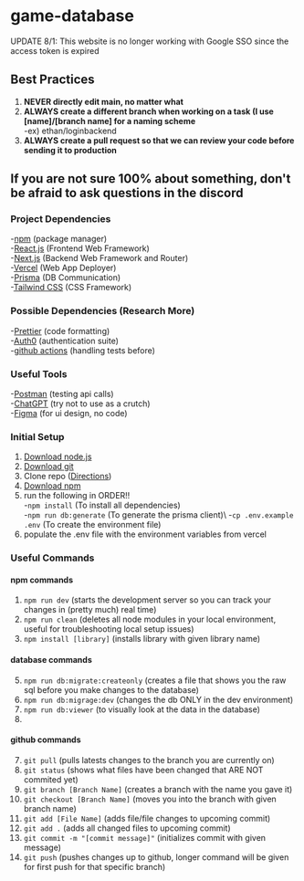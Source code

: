 # game-database

UPDATE 8/1: This website is no longer working with Google SSO since the access token is expired

## Best Practices
1. **NEVER directly edit main, no matter what**
2. **ALWAYS create a different branch when working on a task (I use [name]/[branch name] for a naming scheme**\
   -ex) ethan/loginbackend
3. **ALWAYS create a pull request so that we can review your code before sending it to production**

If you are not sure 100% about something, don't be afraid to ask questions in the discord
-

### Project Dependencies

-[npm](https://npmjs.com/) (package manager)\
-[React.js](https://react.dev/) (Frontend Web Framework)\
-[Next.js](https://nextjs.org/) (Backend Web Framework and Router)\
-[Vercel](https://vercel.com/) (Web App Deployer)\
-[Prisma](https://prisma.io/) (DB Communication)\
-[Tailwind CSS](https://tailwindcss.com/) (CSS Framework)

### Possible Dependencies (Research More)

-[Prettier](https://prettier.io) (code formatting)\
-[Auth0](https://auth0.com/) (authentication suite)\
-[github actions](https://docs.github.com/en/actions) (handling tests before)

### Useful Tools
-[Postman](https://postman.com) (testing api calls)\
-[ChatGPT](https://chatgpt.com) (try not to use as a crutch)\
-[Figma](https://figma.com) (for ui design, no code)


### Initial Setup

1. [Download node.js](https://nodejs.org/en/download)
2. [Download git](https://git-scm.com/downloads)
3. Clone repo ([Directions](https://docs.github.com/en/repositories/creating-and-managing-repositories/cloning-a-repository))
4. [Download npm](https://docs.npmjs.com/downloading-and-installing-node-js-and-npm)
5. run the following in ORDER!!\
   -``` npm install ``` (To install all dependencies)\
   -``` npm run db:generate ``` (To generate the prisma client)\ 
   -```cp .env.example .env``` (To create the environment file)
6. populate the .env file with the environment variables from vercel

### Useful Commands

#### npm commands
1. ```npm run dev``` (starts the development server so you can track your changes in (pretty much) real time)
2. ```npm run clean``` (deletes all node modules in your local environment, useful for troubleshooting local setup issues)
3. ```npm install [library]``` (installs library with given library name)

#### database commands
5. ```npm run db:migrate:createonly``` (creates a file that shows you the raw sql before you make changes to the database)
6. ```npm run db:migrage:dev``` (changes the db ONLY in the dev environment)
7. ```npm run db:viewer``` (to visually look at the data in the database)
8. 

#### github commands
7. ```git pull``` (pulls latests changes to the branch you are currently on)
8. ```git status``` (shows what files have been changed that ARE NOT commited yet)
9. ```git branch [Branch Name]``` (creates a branch with the name you gave it)
10. ```git checkout [Branch Name]``` (moves you into the branch with given branch name)
11. ```git add [File Name]``` (adds file/file changes to upcoming commit)
12. ```git add .``` (adds all changed files to upcoming commit)
13. ```git commit -m "[commit message]"``` (initializes commit with given message)
14. ```git push``` (pushes changes up to github, longer command will be given for first push for that specific branch)


